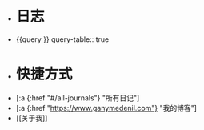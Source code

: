 - # 日志
- {{query }}
  query-table:: true
- # 快捷方式
- [:a {:href "#/all-journals"} "所有日记"]
- [:a {:href "https://www.ganymedenil.com"} "我的博客"]
- [[关于我]]